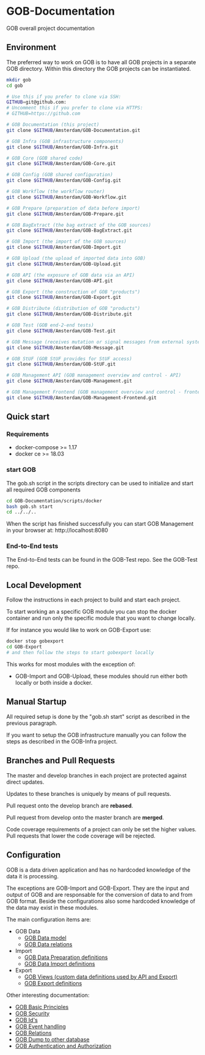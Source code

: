 # GOB-Documentation

GOB overall project documentation

## Environment

The preferred way to work on GOB is to have all GOB projects in a separate GOB directory.
Within this directory the GOB projects can be instantiated.

```bash
mkdir gob
cd gob

# Use this if you prefer to clone via SSH:
GITHUB=git@github.com:
# Uncomment this if you prefer to clone via HTTPS:
# GITHUB=https://github.com

# GOB Documentation (this project)
git clone $GITHUB/Amsterdam/GOB-Documentation.git

# GOB Infra (GOB infrastructure components)
git clone $GITHUB/Amsterdam/GOB-Infra.git

# GOB Core (GOB shared code)
git clone $GITHUB/Amsterdam/GOB-Core.git

# GOB Config (GOB shared configuration)
git clone $GITHUB/Amsterdam/GOB-Config.git

# GOB Workflow (the workflow router)
git clone $GITHUB/Amsterdam/GOB-Workflow.git

# GOB Prepare (preparation of data before import)
git clone $GITHUB/Amsterdam/GOB-Prepare.git

# GOB BagExtract (the bag extract of the GOB sources)
git clone $GITHUB/Amsterdam/GOB-BagExtract.git

# GOB Import (the import of the GOB sources)
git clone $GITHUB/Amsterdam/GOB-Import.git

# GOB Upload (the upload of imported data into GOB)
git clone $GITHUB/Amsterdam/GOB-Upload.git

# GOB API (the exposure of GOB data via an API)
git clone $GITHUB/Amsterdam/GOB-API.git

# GOB Export (the construction of GOB "products")
git clone $GITHUB/Amsterdam/GOB-Export.git

# GOB Distribute (distribution of GOB "products")
git clone $GITHUB/Amsterdam/GOB-Distribute.git

# GOB Test (GOB end-2-end tests)
git clone $GITHUB/Amsterdam/GOB-Test.git

# GOB Message (receives mutation or signal messages from external systems)
git clone $GITHUB/Amsterdam/GOB-Message.git

# GOB StUF (GOB StUF provides for StUF access)
git clone $GITHUB/Amsterdam/GOB-StUF.git

# GOB Management API (GOB management overview and control - API)
git clone $GITHUB/Amsterdam/GOB-Management.git

# GOB Management Frontend (GOB management overview and control - frontend)
git clone $GITHUB/Amsterdam/GOB-Management-Frontend.git


```

## Quick start

### Requirements

* docker-compose >= 1.17
* docker ce >= 18.03

### start GOB

The gob.sh script in the scripts directory can be used to initialize and start all required GOB components

```bash
cd GOB-Documentation/scripts/docker
bash gob.sh start
cd ../../..


```

When the script has finished successfully you can start GOB Management in your browser at: http://localhost:8080

### End-to-End tests

The End-to-End tests can be found in the GOB-Test repo. See the GOB-Test repo.

## Local Development

Follow the instructions in each project to build and start each project.

To start working an a specific GOB module you can stop the docker container and
run only the specific module that you want to change locally.

If for instance you would like to work on GOB-Export use:

```bash
docker stop gobexport
cd GOB-Export
# and then follow the steps to start gobexport locally


```

This works for most modules with the exception of:
- GOB-Import and GOB-Upload, these modules should run either both locally or both inside a docker.

## Manual Startup

All required setup is done by the "gob.sh start" script as described in the previous paragraph.

If you want to setup the GOB infrastructure manually you can follow the steps as described in the GOB-Infra project.

## Branches and Pull Requests

The master and develop branches in each project are protected against direct updates.

Updates to these branches is uniquely by means of pull requests.

Pull request onto the develop branch are **rebased**.

Pull request from develop onto the master branch are **merged**.

Code coverage requirements of a project can only be set the higher values.
Pull requests that lower the code coverage will be rejected.

## Configuration

GOB is a data driven application and has no hardcoded knowledge of the data it is processing.

The exceptions are GOB-Import and GOB-Export.
They are the input and output of GOB and are responsable for the conversion of data to and from GOB format.
Beside the configurations also some hardcoded knowledge of the data may exist in these modules.

The main configuration items are:

- GOB Data
  - [GOB Data model](https://github.com/Amsterdam/GOB-Core/blob/master/gobcore/model/gobmodel.json)
  - [GOB Data relations](https://github.com/Amsterdam/GOB-Core/blob/master/gobcore/sources/gobsources.json)
- Import
  - [GOB Data Preparation definitions](https://github.com/Amsterdam/GOB-Prepare/tree/develop/src/data)
  - [GOB Data Import definitions](https://github.com/Amsterdam/GOB-Config/tree/master/gobconfig/import_/data)
- Export
  - [GOB Views (custom data definitions used by API and Export)](https://github.com/Amsterdam/GOB-Core/blob/master/gobcore/views)
  - [GOB Export definitions](https://github.com/Amsterdam/GOB-Export/tree/develop/src/gobexport/exporter/config)

Other interesting documentation:

- [GOB Basic Principles](https://github.com/Amsterdam/GOB-Documentation/blob/master/docs/basic_principles.md)
- [GOB Security](https://github.com/Amsterdam/GOB-Documentation/blob/master/docs/security.md)
- [GOB Id's](https://github.com/Amsterdam/GOB-Core/blob/master/gobcore/model/README.md)
- [GOB Event handling](https://github.com/Amsterdam/GOB-Upload/blob/develop/src/gobupload/storage/README.md)
- [GOB Relations](https://github.com/Amsterdam/GOB-Upload/blob/develop/src/gobupload/relate/README.md)
- [GOB Dump to other database](https://github.com/Amsterdam/GOB-API/tree/develop/src/gobapi/dump)
- [GOB Authentication and Authorization](https://github.com/Amsterdam/GOB-API/blob/develop/src/gobapi/auth/README.md)

